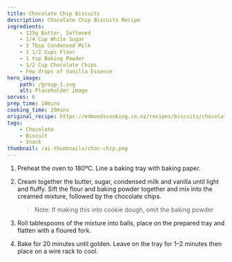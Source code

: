 ```yaml
---
title: Chocolate Chip Biscuits
description: Chocolate Chip Biscuits Recipe
ingredients:
    - 125g Butter, Softened
    - 1/4 Cup White Sugar
    - 3 Tbsp Condensed Milk
    - 1 1/2 Cups Flour
    - 1 tsp Baking Powder
    - 1/2 Cup Chocolate Chips
    - Few drops of Vanilla Essence
hero_image:
    path: /group-1.svg
    alt: Placeholder image
serves: 6
prep_time: 10mins
cooking_time: 20mins
original_recipe: https://edmondscooking.co.nz/recipes/biscuits/chocolate-chip-sante-biscuits/
tags:
    - Chocolate
    - Biscuit
    - Snack
thumbnail: /ai-thumbnails/choc-chip.png
---
```


1. Preheat the oven to 180ºC. Line a baking tray with baking paper.

2. Cream together the butter, sugar, condensed milk and vanilla until light and fluffy. Sift the flour and baking powder together and mix into the creamed mixture, followed by the chocolate chips.
    
    > Note: If making this into cookie dough, omit the baking powder

3. Roll tablespoons of the mixture into balls, place on the prepared tray and flatten with a floured fork.

4. Bake for 20 minutes until golden. Leave on the tray for 1–2 minutes then place on a wire rack to cool.